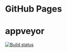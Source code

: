 # GitHub Pages



# appveyor

[![Build status](https://ci.appveyor.com/api/projects/status/2xaqbrv16wa7qldy?svg=true)](https://ci.appveyor.com/project/Volivanmail/anime-collaps)






